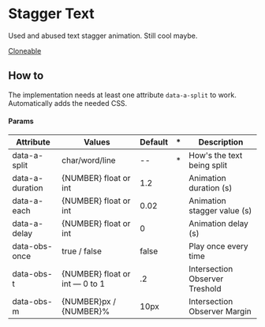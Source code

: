 # Stagger Text

Used and abused text stagger animation. Still cool maybe.

[Cloneable](/)

## How to

The implementation needs at least one attribute `data-a-split` to work.
Automatically adds the needed CSS.

#### Params

| Attribute       | Values                         | Default | \*  | Description                    |
| --------------- | ------------------------------ | ------- | --- | ------------------------------ |
| data-a-split    | char/word/line                 | --      | \*  | How's the text being split     |
| data-a-duration | {NUMBER} float or int          | 1.2     |     | Animation duration (s)         |
| data-a-each     | {NUMBER} float or int          | 0.02    |     | Animation stagger value (s)    |
| data-a-delay    | {NUMBER} float or int          | 0       |     | Animation delay (s)            |
| data-obs-once   | true / false                   | false   |     | Play once every time           |
| data-obs-t      | {NUMBER} float or int — 0 to 1 | .2      |     | Intersection Observer Treshold |
| data-obs-m      | {NUMBER}px / {NUMBER}%         | 10px    |     | Intersection Observer Margin   |

<!-- #### Long Description -->
